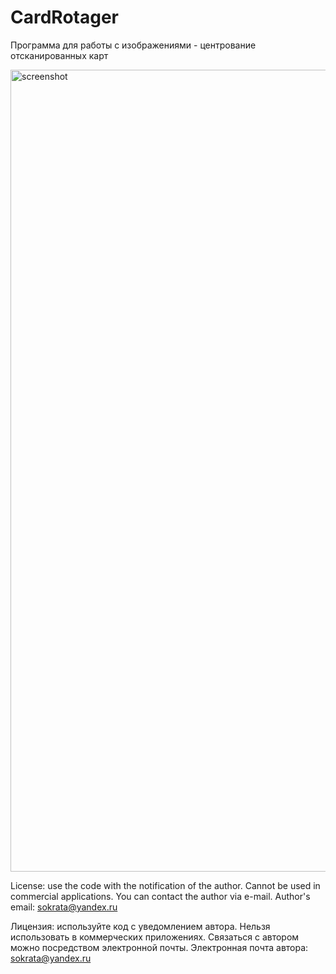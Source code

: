 # CardRotager
Программа для работы с изображениями - центрование отсканированных карт

<img width="1283" alt="screenshot" src="https://user-images.githubusercontent.com/17400519/131243459-267f7c31-2207-4f8f-8581-19daaea61b7b.png">

﻿License: use the code with the notification of the author. Cannot be used in commercial applications. You can contact the author via e-mail. Author's email: sokrata@yandex.ru
 
 
Лицензия: используйте код с уведомлением автора. Нельзя использовать в коммерческих приложениях. Связаться с автором можно посредством электронной почты. Электронная почта автора: sokrata@yandex.ru
